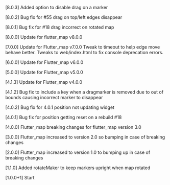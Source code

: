 [8.0.3]
Added option to disable drag on a marker

[8.0.2]
Bug fix for #55 drag on top/left edges disappear

[8.0.1]
Bug fix for #18 drag incorrect on rotated map

[8.0.0]
Update for flutter_map v8.0.0

[7.0.0]
Update for Flutter_map v7.0.0
Tweak to timeout to help edge move behave better.
Tweaks to web/index.html to fix console deprecation errors.

[6.0.0]
Update for Flutter_map v6.0.0

[5.0.0]
Update for Flutter_map v5.0.0

[4.1.3]
Update for Flutter_map v4.0.0

[4.1.2]
Bug fix to include a key when a dragmarker is removed due to out of bounds causing incorrect
marker to disappear

[4.0.2]
Bug fix for 4.0.1 position not updating widget

[4.0.1]
Bug fix for position getting reset on a rebuild #18

[4.0.0]
Flutter_map breaking changes for flutter_map version 3.0

[3.0.0]
Flutter_map increased to version 2.0 so bumping in case of breaking changes

[2.0.0]
Flutter_map increased to version 1.0 to bumping up in case of breaking changes

[1.1.0]
Added rotateMaker to keep markers upright when map rotated

[1.0.0+1]
  Start

